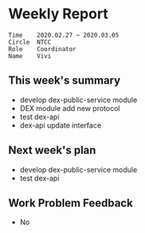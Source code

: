 # Weekly Report 
```
Time	2020.02.27 ~ 2020.03.05
Circle	NTCC
Role	Coordinator
Name	Vivi
```
## This week's summary
- develop dex-public-service module
- DEX module add new protocol
- test dex-api
- dex-api update interface
## Next week's plan
- develop dex-public-service module
- test dex-api

## Work Problem Feedback
- No

